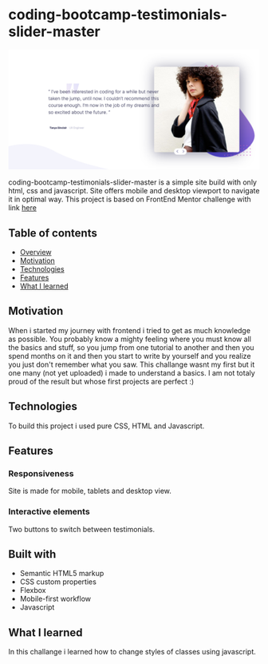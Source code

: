 # coding-bootcamp-testimonials-slider-master

![image](https://github.com/molszewski34/coding-bootcamp-testimonials-slider-master/blob/main/coding-bootcamp-testimonials-slider-master.png)

coding-bootcamp-testimonials-slider-master is a simple site build with only html, css and javascript. Site offers mobile and desktop viewport to navigate it in optimal way. This project is based on FrontEnd Mentor challenge with link [here](https://www.frontendmentor.io/challenges/coding-bootcamp-testimonials-slider-4FNyLA8JL)

## Table of contents

- [Overview](#overview)
- [Motivation](#motivation)
- [Technologies](#technologies)
- [Features](#features)
- [What I learned](#what-i-learned)


## Motivation
When i started my journey with frontend i tried to get as much knowledge as possible. You probably know a mighty feeling where you must know all the basics and stuff, so you jump from one tutorial to another and then you spend months on it and then you start to write by yourself and you realize you just don't remember what you saw. This challange wasnt my first but it one many (not yet uploaded) i made to understand a basics. I am not totaly proud of the result but whose first projects are perfect :)


## Technologies 
To build this project i used pure CSS, HTML and Javascript.

## Features 

### Responsiveness
Site is made for mobile, tablets and desktop view.


### Interactive elements
Two buttons to switch between testimonials. 

## Built with
- Semantic HTML5 markup
- CSS custom properties
- Flexbox
- Mobile-first workflow
- Javascript

## What I learned

In this challange i learned how to change styles of classes using javascript. 




